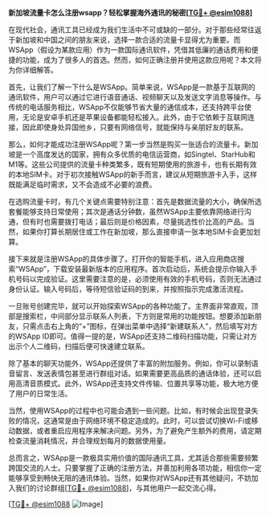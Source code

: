**新加坡流量卡怎么注册wsapp？轻松掌握海外通讯的秘密[[TG💪+ @esim1088](https://t.me/s/esim1088)]**

在现代社会，通讯工具已经成为我们生活中不可或缺的一部分。对于那些经常往返于新加坡和中国之间的朋友来说，选择一款合适的流量卡显得尤为重要。而WSApp（假设为某款应用）作为一款国际通讯软件，凭借其低廉的通话费用和便捷的功能，成为了很多人的首选。然而，如何正确注册并使用这款应用呢？本文将为你详细解答。

首先，让我们了解一下什么是WSApp。简单来说，WSApp是一款基于互联网的通讯软件，用户可以通过它进行语音通话、视频聊天以及发送文字消息等操作。与传统的电话服务相比，WSApp不仅能够节省大量的通信成本，还支持跨平台使用，无论是安卓手机还是苹果设备都能轻松接入。此外，由于它依赖于互联网连接，因此即使身处异国他乡，只要有网络信号，就能保持与亲朋好友的联系。

那么，如何才能成功注册WSApp呢？第一步当然是购买一张适合的流量卡。新加坡是一个高度发达的国家，拥有众多优质的电信运营商，如Singtel、StarHub和M1等。这些公司提供的流量卡种类繁多，既有短期使用的旅游卡，也有长期有效的本地SIM卡。对于初次接触WSApp的新手而言，建议从短期旅游卡入手，这样既能满足临时需求，又不会造成不必要的浪费。

在选购流量卡时，有几个关键点需要特别注意：首先是数据流量的大小，确保所选套餐能够支持日常使用；其次是通话分钟数，虽然WSApp主要依靠网络进行沟通，但有时也需要拨打电话；最后则是价格因素，尽量挑选性价比高的产品。当然，如果你打算长期居住或工作在新加坡，那么直接申请一张本地SIM卡会更加划算。

接下来就是注册WSApp的具体步骤了。打开你的智能手机，进入应用商店搜索“WSApp”，下载安装最新版本的应用程序。首次启动后，系统会提示你输入手机号码以完成验证。这里需要注意的是，必须使用有效的手机号码，否则无法通过身份认证。输入号码后，等待短信验证码的到来，并按照指示完成激活流程。

一旦账号创建完毕，就可以开始探索WSApp的各种功能了。主界面非常直观，顶部是搜索栏，中间部分显示联系人列表，下方则是常用的功能按钮。想要添加新朋友，只需点击右上角的“+”图标，在弹出菜单中选择“新建联系人”，然后填写对方的WSApp ID即可。值得一提的是，WSApp还支持二维码扫描功能，只需让对方出示个人二维码，扫描后便可快速建立联系。

除了基本的聊天功能外，WSApp还提供了丰富的附加服务。例如，你可以录制语音留言、发送表情包甚至进行群组对话。如果需要更高品质的通话体验，还可以启用高清音质模式。此外，WSApp还支持文件传输、位置共享等功能，极大地方便了用户的日常生活。

当然，使用WSApp的过程中也可能会遇到一些问题。比如，有时候会出现登录失败的情况，这通常是由于网络环境不稳定造成的。此时，可以尝试切换Wi-Fi或移动数据，或者重启应用程序来解决问题。另外，为了避免产生额外的费用，请定期检查流量消耗情况，并合理规划每月的数据使用量。

总而言之，WSApp是一款极具实用价值的国际通讯工具，尤其适合那些需要频繁跨国交流的人士。只要掌握了正确的注册方法，并善加利用各项功能，相信你一定能够享受到畅快无阻的通讯体验。当然，如果你对WSApp还有其他疑问，不妨加入我们的讨论群组[[TG💪+ @esim1088](https://t.me/s/esim1088)]，与其他用户一起交流心得。

[[TG💪+ @esim1088](https://t.me/s/esim1088) ![Image](https://i.postimg.cc/4NQfJmqS/Snipaste-2025-05-13-00-14-12.png)]